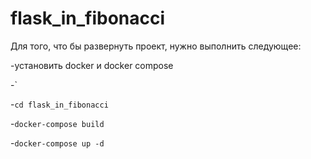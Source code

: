 # flask_in_fibonacci

Для того, что бы развернуть проект, нужно выполнить следующее:

  -установить docker и docker compose
  
  -`
  
  -`cd flask_in_fibonacci`
  
  -`docker-compose build`
  
  -`docker-compose up -d`

